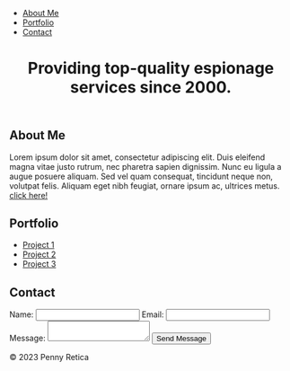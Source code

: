<!DOCTYPE html>
<html>
  <head>
    <title>Penny Retica</title>
    <link rel="stylesheet" type="text/css" href="style.css">
  </head>
  <body>
    <nav>
      <ul>
        <li><a href="#">About Me</a></li>
        <li><a href="#">Portfolio</a></li>
        <li><a href="#">Contact</a></li>
      </ul>
    </nav>
    <header>
      <h1>Providing top-quality espionage services since 2000.</h1>
    </header>
    <main>
      <section>
        <h2>About Me</h2>
        <p>Lorem ipsum dolor sit amet, consectetur adipiscing elit. Duis eleifend magna vitae justo rutrum, nec pharetra sapien dignissim. Nunc eu ligula a augue posuere aliquam. Sed vel quam consequat, tincidunt neque non, volutpat felis. Aliquam eget nibh feugiat, ornare ipsum ac, ultrices metus.<br>
        <a href="google.com">click here!</a></p>
      </section>
      <section>
        <h2>Portfolio</h2>
        <ul>
          <li><a href="#">Project 1</a></li>
          <li><a href="#">Project 2</a></li>
          <li><a href="#">Project 3</a></li>
        </ul>
      </section>
      <section>
        <h2>Contact</h2>
        <form action="#">
          <label for="name">Name:</label>
          <input type="text" id="name" name="name">
          <label for="email">Email:</label>
          <input type="email" id="email" name="email">
          <label for="message">Message:</label>
          <textarea id="message" name="message"></textarea>
          <button type="submit">Send Message</button>
        </form>
      </section>
    </main>
    <footer>
      <p>&copy; 2023 Penny Retica</p>
    </footer>
  </body>
</html>